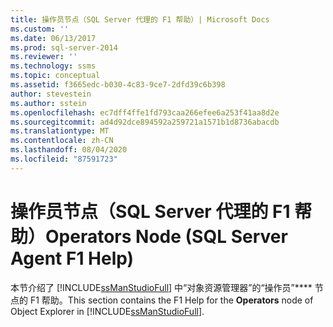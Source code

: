 ```yaml
---
title: 操作员节点（SQL Server 代理的 F1 帮助）| Microsoft Docs
ms.custom: ''
ms.date: 06/13/2017
ms.prod: sql-server-2014
ms.reviewer: ''
ms.technology: ssms
ms.topic: conceptual
ms.assetid: f3665edc-b030-4c83-9ce7-2dfd39c6b398
author: stevestein
ms.author: sstein
ms.openlocfilehash: ec7dff4ffe1fd793caa266efee6a253f41aa8d2e
ms.sourcegitcommit: ad4d92dce894592a259721a1571b1d8736abacdb
ms.translationtype: MT
ms.contentlocale: zh-CN
ms.lasthandoff: 08/04/2020
ms.locfileid: "87591723"
---
```

# <a name="operators-node-sql-server-agent-f1-help"></a><span data-ttu-id="54c03-102">操作员节点（SQL Server 代理的 F1 帮助）</span><span class="sxs-lookup"><span data-stu-id="54c03-102">Operators Node (SQL Server Agent F1 Help)</span></span>
  <span data-ttu-id="54c03-103">本节介绍了 [!INCLUDE[ssManStudioFull](../../includes/ssmanstudiofull-md.md)] 中“对象资源管理器”的“操作员”\*\*\*\* 节点的 F1 帮助。</span><span class="sxs-lookup"><span data-stu-id="54c03-103">This section contains the F1 Help for the **Operators** node of Object Explorer in [!INCLUDE[ssManStudioFull](../../includes/ssmanstudiofull-md.md)].</span></span>  
  
  
